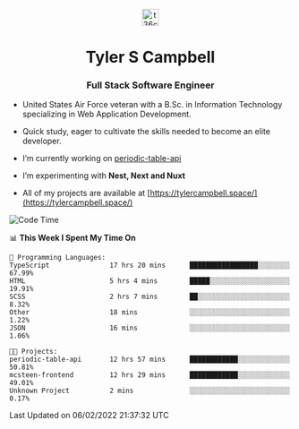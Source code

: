 <p align="center">
<a href="https://www.linkedin.com/in/t36campbell" target="blank"><img align="center" src="https://ik.imagekit.io/t36campbell/Portfolio/linkedin.png.original_m8bbGgPh6.png" alt="t36campbell" height="30" width="30" /></a>
</p>
<h1 align="center">Tyler S Campbell</h1>
<h3 align="center">Full Stack Software Engineer</h3>

* United States Air Force veteran with a B.Sc. in Information Technology specializing in Web Application Development. 

* Quick study, eager to cultivate the skills needed to become an elite developer.

* I’m currently working on [periodic-table-api](https://github.com/t36campbell/periodic-table-api)

* I’m experimenting with **Nest, Next and Nuxt**

* All of my projects are available at [https://tylercampbell.space/](https://tylercampbell.space/)

<!--START_SECTION:waka-->
![Code Time](http://img.shields.io/badge/Code%20Time-1%2C406%20hrs%2052%20mins-blue)

📊 **This Week I Spent My Time On** 

```text
💬 Programming Languages: 
TypeScript               17 hrs 20 mins      █████████████████░░░░░░░░   67.99% 
HTML                     5 hrs 4 mins        █████░░░░░░░░░░░░░░░░░░░░   19.91% 
SCSS                     2 hrs 7 mins        ██░░░░░░░░░░░░░░░░░░░░░░░   8.32% 
Other                    18 mins             ░░░░░░░░░░░░░░░░░░░░░░░░░   1.22% 
JSON                     16 mins             ░░░░░░░░░░░░░░░░░░░░░░░░░   1.06%

🐱‍💻 Projects: 
periodic-table-api       12 hrs 57 mins      ████████████░░░░░░░░░░░░░   50.81% 
mcsteen-frontend         12 hrs 29 mins      ████████████░░░░░░░░░░░░░   49.01% 
Unknown Project          2 mins              ░░░░░░░░░░░░░░░░░░░░░░░░░   0.17%

```


 Last Updated on 06/02/2022 21:37:32 UTC
<!--END_SECTION:waka-->
